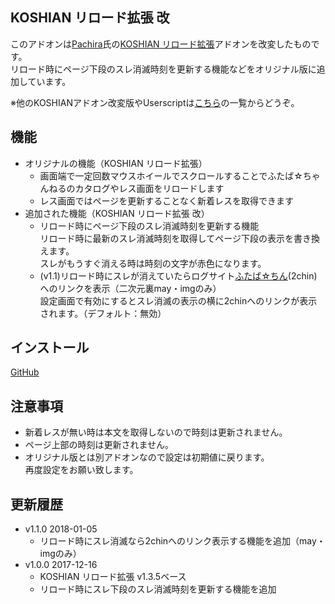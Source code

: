 ## KOSHIAN リロード拡張 改
このアドオンは[Pachira](https://addons.mozilla.org/ja/firefox/user/anonymous-a0bba9187b568f98732d22d51c5955a6/)氏の[KOSHIAN リロード拡張](https://addons.mozilla.org/ja/firefox/addon/koshian-reload-futaba/)アドオンを改変したものです。  
リロード時にページ下段のスレ消滅時刻を更新する機能などをオリジナル版に追加しています。  

※他のKOSHIANアドオン改変版やUserscriptは[こちら](https://github.com/akoya-tomo/futaba_auto_reloader_K/wiki)の一覧からどうぞ。  

## 機能
* オリジナルの機能（KOSHIAN リロード拡張）
  - 画面端で一定回数マウスホイールでスクロールすることでふたば☆ちゃんねるのカタログやレス画面をリロードします
  - レス画面ではページを更新することなく新着レスを取得できます
* 追加された機能（KOSHIAN リロード拡張 改）
  - リロード時にページ下段のスレ消滅時刻を更新する機能  
    リロード時に最新のスレ消滅時刻を取得してページ下段の表示を書き換えます。  
    スレがもうすぐ消える時は時刻の文字が赤色になります。  
  - \(v1.1\)リロード時にスレが消えていたらログサイト[ふたば☆ちん](http://www.2chin.net/)\(2chin\)へのリンクを表示（二次元裏may・imgのみ）  
    設定画面で有効にするとスレ消滅の表示の横に2chinへのリンクが表示されます。（デフォルト：無効）  

## インストール
[GitHub](https://github.com/akoya-tomo/koshian_reload_futaba_kai/releases/download/v1.1.0/koshian_reload_futaba_kai-1.1.0-an.fx.xpi)

## 注意事項
* 新着レスが無い時は本文を取得しないので時刻は更新されません。  
* ページ上部の時刻は更新されません。  
* オリジナル版とは別アドオンなので設定は初期値に戻ります。  
  再度設定をお願い致します。  

## 更新履歴
* v1.1.0 2018-01-05
  - リロード時にスレ消滅なら2chinへのリンク表示する機能を追加（may・imgのみ）
* v1.0.0 2017-12-16
  - KOSHIAN リロード拡張 v1.3.5ベース
  - リロード時にスレ下段のスレ消滅時刻を更新する機能を追加
